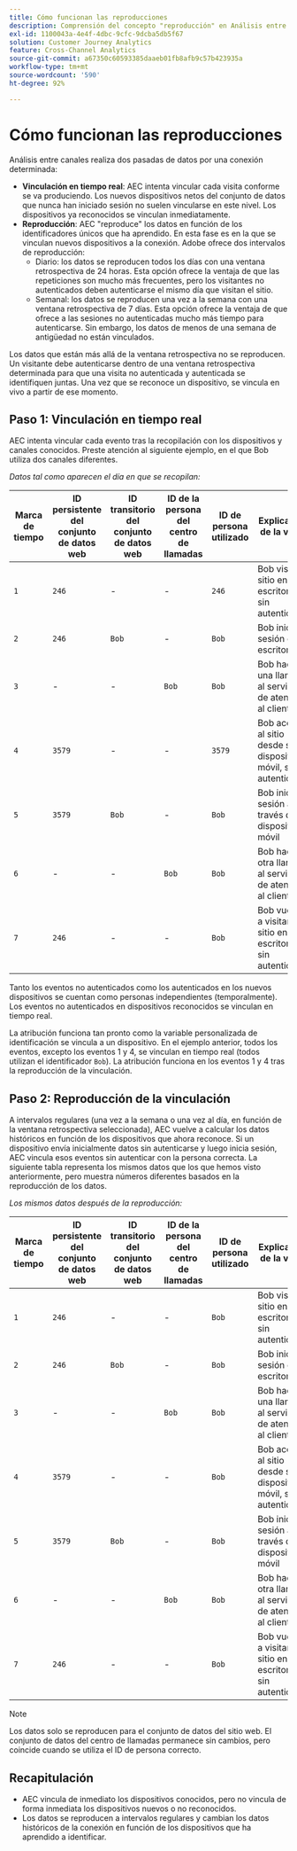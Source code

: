 ```yaml
---
title: Cómo funcionan las reproducciones
description: Comprensión del concepto "reproducción" en Análisis entre canales
exl-id: 1100043a-4e4f-4dbc-9cfc-9dcba5db5f67
solution: Customer Journey Analytics
feature: Cross-Channel Analytics
source-git-commit: a67350c60593385daaeb01fb8afb9c57b423935a
workflow-type: tm+mt
source-wordcount: '590'
ht-degree: 92%

---
```


# Cómo funcionan las reproducciones

Análisis entre canales realiza dos pasadas de datos por una conexión determinada:

* **Vinculación en tiempo real**: AEC intenta vincular cada visita conforme se va produciendo. Los nuevos dispositivos netos del conjunto de datos que nunca han iniciado sesión no suelen vincularse en este nivel. Los dispositivos ya reconocidos se vinculan inmediatamente.
* **Reproducción**: AEC &quot;reproduce&quot; los datos en función de los identificadores únicos que ha aprendido. En esta fase es en la que se vinculan nuevos dispositivos a la conexión. Adobe ofrece dos intervalos de reproducción:
   * Diario: los datos se reproducen todos los días con una ventana retrospectiva de 24 horas. Esta opción ofrece la ventaja de que las repeticiones son mucho más frecuentes, pero los visitantes no autenticados deben autenticarse el mismo día que visitan el sitio.
   * Semanal: los datos se reproducen una vez a la semana con una ventana retrospectiva de 7 días. Esta opción ofrece la ventaja de que ofrece a las sesiones no autenticadas mucho más tiempo para autenticarse. Sin embargo, los datos de menos de una semana de antigüedad no están vinculados.

Los datos que están más allá de la ventana retrospectiva no se reproducen. Un visitante debe autenticarse dentro de una ventana retrospectiva determinada para que una visita no autenticada y autenticada se identifiquen juntas. Una vez que se reconoce un dispositivo, se vincula en vivo a partir de ese momento.

## Paso 1: Vinculación en tiempo real

AEC intenta vincular cada evento tras la recopilación con los dispositivos y canales conocidos. Preste atención al siguiente ejemplo, en el que Bob utiliza dos canales diferentes.

*Datos tal como aparecen el día en que se recopilan:*

| Marca de tiempo | ID persistente del conjunto de datos web | ID transitorio del conjunto de datos web | ID de la persona del centro de llamadas | ID de persona utilizado | Explicación de la visita | Métrica de personas (acumulativa) |
| --- | --- | --- | --- | --- | --- | --- |
| `1` | `246` | - | - | `246` | Bob visita el sitio en su escritorio, sin autenticarse | `1` (246) |
| `2` | `246` | `Bob` | - | `Bob` | Bob inicia sesión en el escritorio | `2` (246 y Bob) |
| `3` | - | - | `Bob` | `Bob` | Bob hace una llamada al servicio de atención al cliente | `2` (246 y Bob) |
| `4` | `3579` | - | - | `3579` | Bob accede al sitio desde su dispositivo móvil, sin autenticarse | `3` (246, Bob y 3579) |
| `5` | `3579` | `Bob` | - | `Bob` | Bob inicia sesión a través de un dispositivo móvil | `3` (246, Bob y 3579) |
| `6` | - | - | `Bob` | `Bob` | Bob hace otra llamada al servicio de atención al cliente | `3` (246, Bob y 3579) |
| `7` | `246` | - | - | `Bob` | Bob vuelve a visitar el sitio en su escritorio, sin autenticarse | `3` (246, Bob y 3579) |

Tanto los eventos no autenticados como los autenticados en los nuevos dispositivos se cuentan como personas independientes (temporalmente). Los eventos no autenticados en dispositivos reconocidos se vinculan en tiempo real.

La atribución funciona tan pronto como la variable personalizada de identificación se vincula a un dispositivo. En el ejemplo anterior, todos los eventos, excepto los eventos 1 y 4, se vinculan en tiempo real (todos utilizan el identificador `Bob`). La atribución funciona en los eventos 1 y 4 tras la reproducción de la vinculación.

## Paso 2: Reproducción de la vinculación

A intervalos regulares (una vez a la semana o una vez al día, en función de la ventana retrospectiva seleccionada), AEC vuelve a calcular los datos históricos en función de los dispositivos que ahora reconoce. Si un dispositivo envía inicialmente datos sin autenticarse y luego inicia sesión, AEC vincula esos eventos sin autenticar con la persona correcta. La siguiente tabla representa los mismos datos que los que hemos visto anteriormente, pero muestra números diferentes basados en la reproducción de los datos.

*Los mismos datos después de la reproducción:*

| Marca de tiempo | ID persistente del conjunto de datos web | ID transitorio del conjunto de datos web | ID de la persona del centro de llamadas | ID de persona utilizado | Explicación de la visita | Métrica de personas (acumulativa) |
| --- | --- | --- | --- | --- | --- | --- |
| `1` | `246` | - | - | `Bob` | Bob visita el sitio en su escritorio, sin autenticarse | `1` (Bob) |
| `2` | `246` | `Bob` | - | `Bob` | Bob inicia sesión en el escritorio | `1` (Bob) |
| `3` | - | - | `Bob` | `Bob` | Bob hace una llamada al servicio de atención al cliente | `1` (Bob) |
| `4` | `3579` | - | - | `Bob` | Bob accede al sitio desde su dispositivo móvil, sin autenticarse | `1` (Bob) |
| `5` | `3579` | `Bob` | - | `Bob` | Bob inicia sesión a través de un dispositivo móvil | `1` (Bob) |
| `6` | - | - | `Bob` | `Bob` | Bob hace otra llamada al servicio de atención al cliente | `1` (Bob) |
| `7` | `246` | - | - | `Bob` | Bob vuelve a visitar el sitio en su escritorio, sin autenticarse | `1` (Bob) |

>[!NOTE]
>
>Los datos solo se reproducen para el conjunto de datos del sitio web. El conjunto de datos del centro de llamadas permanece sin cambios, pero coincide cuando se utiliza el ID de persona correcto.

## Recapitulación

* AEC vincula de inmediato los dispositivos conocidos, pero no vincula de forma inmediata los dispositivos nuevos o no reconocidos.
* Los datos se reproducen a intervalos regulares y cambian los datos históricos de la conexión en función de los dispositivos que ha aprendido a identificar.
